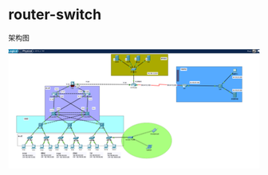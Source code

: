 # router-switch

架构图

![架构图](https://github.com/shunetwork/router-switch/raw/main/汇聚-核心-三层架构配置/架构图/架构图.png)
